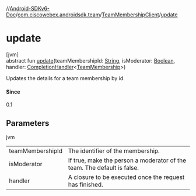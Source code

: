 //[Android-SDKv6-Doc](../../../index.md)/[com.ciscowebex.androidsdk.team](../index.md)/[TeamMembershipClient](index.md)/[update](update.md)

# update

[jvm]\
abstract fun [update](update.md)(teamMembershipId: [String](https://kotlinlang.org/api/latest/jvm/stdlib/kotlin/-string/index.html), isModerator: [Boolean](https://kotlinlang.org/api/latest/jvm/stdlib/kotlin/-boolean/index.html), handler: [CompletionHandler](../../com.ciscowebex.androidsdk/-completion-handler/index.md)&lt;[TeamMembership](../-team-membership/index.md)&gt;)

Updates the details for a team membership by id.

#### Since

0.1

## Parameters

jvm

| | |
|---|---|
| teamMembershipId | The identifier of the membership. |
| isModerator | If true, make the person a moderator of the team. The default is false. |
| handler | A closure to be executed once the request has finished. |
